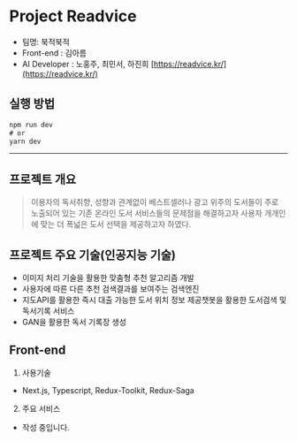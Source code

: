 # Project Readvice
- 팀명: 북적북적
- Front-end : 김아름
- AI Developer : 노홍주, 최민서, 하진희
[https://readvice.kr/](https://readvice.kr/)

## 실행 방법
```ts
npm run dev
# or
yarn dev
```
---

## 프로젝트 개요
> 이용자의 독서취향, 성향과 관계없이 베스트셀러나 광고 위주의 도서들이 주로 노출되어 있는 기존 온라인 도서 서비스들의 문제점을 해결하고자 사용자 개개인에 맞는 더 폭넓은 도서 선택을 제공하고자 하였다.


## 프로젝트 주요 기술(인공지능 기술)
- 이미지 처리 기술을 활용한 맞춤형 추천 알고리즘 개발
- 사용자에 따른 다른 추천 검색결과를 보여주는 검색엔진
- 지도API를 활용한 즉시 대출 가능한 도서 위치 정보 제공챗봇을 활용한 도서검색 및 독서기록 서비스
- GAN을 활용한 독서 기록장 생성

## Front-end
1. 사용기술
- Next.js, Typescript, Redux-Toolkit, Redux-Saga

2. 주요 서비스
- 작성 중입니다.